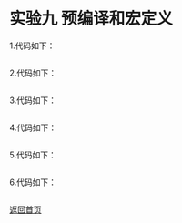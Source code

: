 # 实验九 预编译和宏定义

1.代码如下：
```c

```

2.代码如下：
```c

```

3.代码如下：
```c

```

4.代码如下：
```c

```

5.代码如下：
```c

```

6.代码如下：
```c

```

[返回首页](/README.md)
